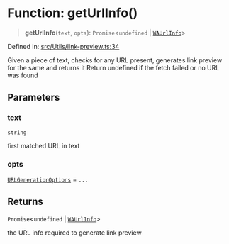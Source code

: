 # Function: getUrlInfo()

> **getUrlInfo**(`text`, `opts`): `Promise`\<`undefined` \| [`WAUrlInfo`](../interfaces/WAUrlInfo.md)\>

Defined in: [src/Utils/link-preview.ts:34](https://github.com/Fokusdotid/bail/blob/99acc683da8779d62a0509bb4108fdb35cb2b061/src/Utils/link-preview.ts#L34)

Given a piece of text, checks for any URL present, generates link preview for the same and returns it
Return undefined if the fetch failed or no URL was found

## Parameters

### text

`string`

first matched URL in text

### opts

[`URLGenerationOptions`](../type-aliases/URLGenerationOptions.md) = `...`

## Returns

`Promise`\<`undefined` \| [`WAUrlInfo`](../interfaces/WAUrlInfo.md)\>

the URL info required to generate link preview

